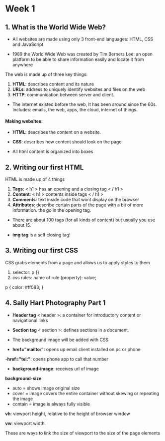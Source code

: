 # Week 1

## 1. What is the World Wide Web?

- All websites are made using only 3 front-end languages: HTML, CSS and JavaScript

- 1989 the World Wide Web was created by Tim Berners Lee: an open platform to be able to share information easily and locate it from anywhere

The web is made up of three key things:

1. **HTML**: describes content and its nature
2. **URLs**: address to uniquely identify websites and files on the web
3. **HTTP**: communication between server and client. 

-  The internet existed before the web, It has been around since the 60s. Includes: emails, the web, apps, the cloud, internet of things. 


#### Making websites:

- **HTML**: describes the content on a website. 
- **CSS**: describes how content should look on the page

- All html content is organized into boxes

## 2. Writing our first HTML

HTML is made up of 4 things

1. **Tags**: < h1 > has an opening and a closing tag < / h1 >
2. **Content**: < h1 > contents inside tags < / h1 >
3. **Comments**: text inside code that wont display on the browser
4. **Attributes**: describe certain parts of the page with a bit of more information. the go in the opening tag.

- There are about 100 tags (for all kinds of content) but usually you use about 15.

- **img tag** is a self closing tag!

## 3. Writing our first CSS

CSS grabs elements from a page and allows us to apply styles to them

1. selector: p {}
2. css rules: name of rule (property): value;

p {
    color: #ff083;
}

## 4. Sally Hart Photography Part 1

- **Header tag** < header >: a container for introductory content or navigational links

- **Section tag** < section >: defines sections in a document. 

- The background image will be added with CSS

- **href="mailto:"**: opens up email client installed on pc or phone

-**href="tel:"**: opens phone app to call that number

- **background-image**: receives url of image

**background-size**
- auto = shows image original size
- cover =  image covers the entire container without skewing or repeating the image
- contain = image is always fully visible

**vh**: viewport height, relative to the height of browser window

**vw**: viewport width.

These are ways to link the size of viewport to the size of the page elements




